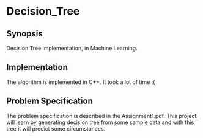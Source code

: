 # Decision_Tree

## Synopsis
Decision Tree implementation, in Machine Learning.

## Implementation
The algorithm is implemented in C++. It took a lot of time :(

## Problem Specification
The problem specification is described in the Assignment1.pdf. This project will learn by generating decision tree from some sample data and with this tree it will predict some circumstances.

